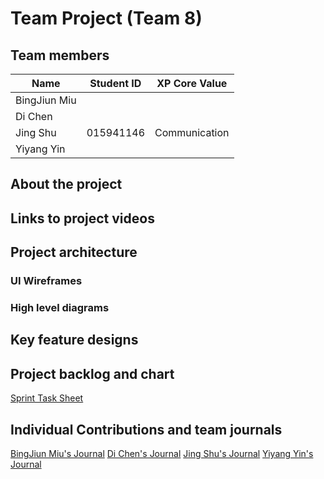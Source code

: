 # Team Project (Team 8)

## Team members

| Name          | Student ID    |  XP Core Value  |
| ------------- |---------------| --------------- |
| BingJiun Miu  |               |                 |
| Di Chen       |               |                 |
| Jing Shu      | 015941146     |  Communication  |
| Yiyang Yin    |               |                 |

## About the project


## Links to project videos


## Project architecture
### UI Wireframes


### High level diagrams


## Key feature designs


## Project backlog and chart
[Sprint Task Sheet](https://docs.google.com/spreadsheets/d/1DDuHcrnP0oVV-RvFCs6CP5kt70owV9LetTp2wmWGdMA/edit#gid=0)


## Individual Contributions and team journals
[BingJiun Miu's Journal](https://github.com/nguyensjsu/sp22-202-team-8/blob/main/journals/BingJiun%20Miu_Project_Journal.md)
[Di Chen's Journal](https://github.com/nguyensjsu/sp22-202-team-8/blob/main/journals/Di%20Chen_Project_Journal.md)
[Jing Shu's Journal](https://github.com/nguyensjsu/sp22-202-team-8/blob/main/journals/Jing%20Shu_Project_Journal.md)
[Yiyang Yin's Journal](https://github.com/nguyensjsu/sp22-202-team-8/blob/main/journals/Yiyang%20Yin_Project_Journal.md)
